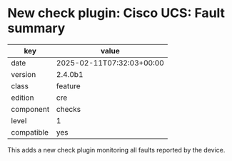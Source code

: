 [//]: # (werk v2)
# New check plugin: Cisco UCS: Fault summary

key        | value
---------- | ---
date       | 2025-02-11T07:32:03+00:00
version    | 2.4.0b1
class      | feature
edition    | cre
component  | checks
level      | 1
compatible | yes

This adds a new check plugin monitoring all faults reported by the device.
